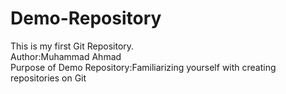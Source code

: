 # Demo-Repository
This is my first Git Repository.
<br>
Author:Muhammad Ahmad
<br>
Purpose of Demo Repository:Familiarizing yourself with creating repositories on Git
